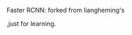 Faster RCNN: forked from liangheming's 

[repo]: https://github.com/liangheming/faster_rcnnv1

,just for learning.